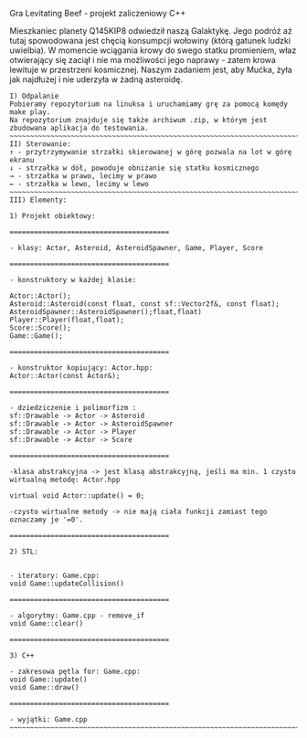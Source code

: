 Gra Levitating Beef - projekt zaliczeniowy C++

Mieszkaniec planety Q145KIP8 odwiedził naszą Galaktykę. Jego podróż aż tutaj spowodowana jest chęcią konsumpcji wołowiny (którą gatunek ludzki uwielbia). W momencie wciągania krowy do swego statku promieniem, właz otwierający się zaciął i nie ma możliwości jego naprawy - zatem krowa lewituje w przestrzeni kosmicznej. Naszym zadaniem jest, aby Mućka, żyła jak najdłużej i nie uderzyła w żadną asteroidę.
~~~~~~~~~~~~~~~~~~~~~~~~~~~~~~~~~~~~~~~~~~~~~~~~~~~~~~~~~~~~~~~~~~~~~~~~~~~~~~~~~~~~~~~~~~~~~~~~~~~~~~~~~~~~~~~~~~~~~~~~~~~~~~~~~~~~
I) Odpalanie
Pobieramy repozytorium na linuksa i uruchamiamy grę za pomocą komędy make play. 
Na repozytorium znajduje się także archiwum .zip, w którym jest zbudowana aplikacja do testowania.
~~~~~~~~~~~~~~~~~~~~~~~~~~~~~~~~~~~~~~~~~~~~~~~~~~~~~~~~~~~~~~~~~~~~~~~~~~~~~~~~~~~~~~~~~~~~~~~~~~~~~~~~~~~~~~~~
II) Sterowanie:
↑ - przytrzymywanie strzałki skierowanej w górę pozwala na lot w górę ekranu
↓ - strzałka w dół, powoduje obniżanie się statku kosmicznego
→ - strzałka w prawo, lecimy w prawo
← - strzałka w lewo, lecimy w lewo
~~~~~~~~~~~~~~~~~~~~~~~~~~~~~~~~~~~~~~~~~~~~~~~~~~~~~~~~~~~~~~~~~~~~~~~~~~~~~~~~~~~~~~~~~~~~~~~~~~~~~~~~~~~~~~~~
III) Elementy:

1) Projekt obiektowy:

=======================================

- klasy: Actor, Asteroid, AsteroidSpawner, Game, Player, Score

=======================================

- konstruktory w każdej klasie:

Actor::Actor();
Asteroid::Asteroid(const float, const sf::Vector2f&, const float);
AsteroidSpawner::AsteroidSpawner();float,float)
Player::Player(float,float);
Score::Score();
Game::Game();

=======================================

- konstruktor kopiujący: Actor.hpp: 
Actor::Actor(const Actor&);

=======================================

- dziedziczenie i polimorfizm :
sf::Drawable -> Actor -> Asteroid
sf::Drawable -> Actor -> AsteroidSpawner
sf::Drawable -> Actor -> Player
sf::Drawable -> Actor -> Score

=======================================

-klasa abstrakcyjna -> jest klasą abstrakcyjną, jeśli ma min. 1 czysto wirtualną metodę: Actor.hpp

virtual void Actor::update() = 0;

-czysto wirtualne metody -> nie mają ciała funkcji zamiast tego oznaczamy je '=0'.

=======================================

2) STL:


- iteratory: Game.cpp:
void Game::updateCollision()

=======================================

- algorytmy: Game.cpp - remove_if
void Game::clear()

=======================================

3) C++

- zakresowa pętla for: Game.cpp:
void Game::update()
void Game::draw()

=======================================

- wyjątki: Game.cpp
~~~~~~~~~~~~~~~~~~~~~~~~~~~~~~~~~~~~~~~~~~~~~~~~~~~~~~~~~~~~~~~~~~~~~~~~~~~~~~~~~~~~~~~~~~~~~~~~~~~~~~~~~~~~~~~~

